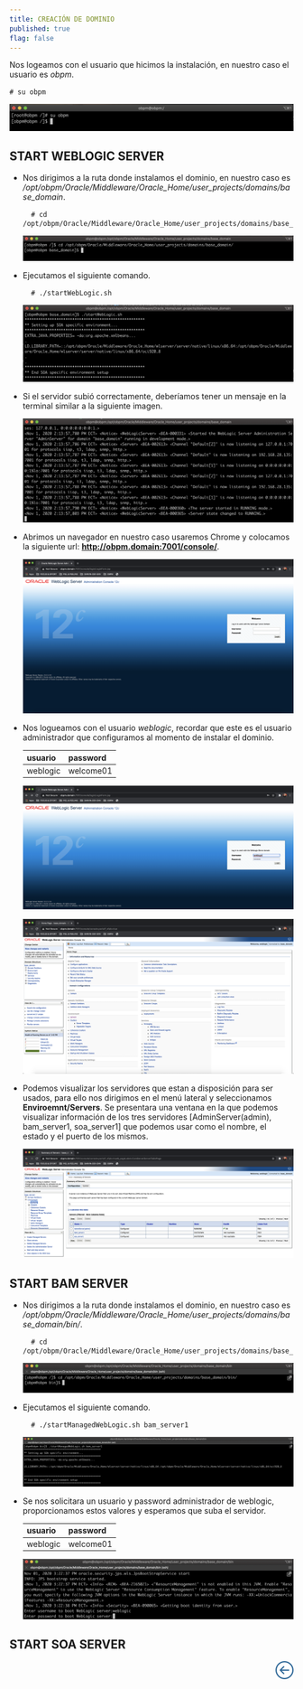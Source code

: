 ```yaml
---
title: CREACIÓN DE DOMINIO
published: true
flag: false 
---
```


Nos logeamos con el usuario que hicimos la instalación, en nuestro caso el usuario es *obpm*.

    # su obpm

![start_1](../assets/obpm/centos/start-service/start_1.png)

## START WEBLOGIC SERVER

+ Nos dirigimos a la ruta donde instalamos el dominio, en nuestro caso es */opt/obpm/Oracle/Middleware/Oracle_Home/user_projects/domains/base_domain*.

        # cd /opt/obpm/Oracle/Middleware/Oracle_Home/user_projects/domains/base_domain

    ![start_2](../assets/obpm/centos/start-service/start_2.png)

+ Ejecutamos el siguiente comando.

        # ./startWebLogic.sh

    ![start_3](../assets/obpm/centos/start-service/start_3.png)

+ Si el servidor subió correctamente, deberíamos tener un mensaje en la terminal similar a la siguiente imagen.

    ![start_4](../assets/obpm/centos/start-service/start_4.png)

+ Abrimos un navegador en nuestro caso usaremos Chrome y colocamos la siguiente url: **http://obpm.domain:7001/console/**.

    ![start_5](../assets/obpm/centos/start-service/start_5.png)

+ Nos logueamos con el usuario *weblogic*, recordar que este es el usuario administrador que configuramos al momento de instalar el dominio.

    | **usuario** | **password** |
    | ----------- | ------------ |
    | weblogic    | welcome01    |

    ![start_6](../assets/obpm/centos/start-service/start_6.png)

    ![start_7](../assets/obpm/centos/start-service/start_7.png)

+ Podemos visualizar los servidores que estan a disposición para ser usados, para ello nos dirigimos en el menú lateral y seleccionamos **Enviroemnt/Servers**. Se presentara una ventana en la que podemos visualizar información de los tres servidores [AdminServer(admin), bam_server1, soa_server1] que podemos usar como el nombre, el estado y el puerto de los mismos.

    ![start_8](../assets/obpm/centos/start-service/start_8.png)

## START BAM SERVER

+ Nos dirigimos a la ruta donde instalamos el dominio, en nuestro caso es */opt/obpm/Oracle/Middleware/Oracle_Home/user_projects/domains/base_domain/bin/*.

        # cd /opt/obpm/Oracle/Middleware/Oracle_Home/user_projects/domains/base_domain/bin/
    
    ![start_9](../assets/obpm/centos/start-service/start_9.png)

+ Ejecutamos el siguiente comando.

        # ./startManagedWebLogic.sh bam_server1

    ![start_10](../assets/obpm/centos/start-service/start_10.png)


+ Se nos solicitara un usuario y password administrador de weblogic, proporcionamos estos valores y esperamos que suba el servidor.

    | **usuario** | **password** |
    | ----------- | ------------ |
    | weblogic    | welcome01    |

    ![start_11](../assets/obpm/centos/start-service/start_11.png)

## START SOA SERVER

<div align="right">
    <a href="obpm-centos-install">
        <img src="../assets/icons/boton-back.png" title="Instalación OBPM Centos"  />
    </a>
</div>